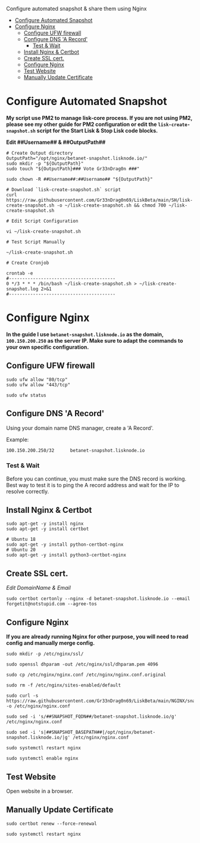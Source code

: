 Configure automated snapshot & share them using Nginx

- [Configure Automated Snapshot](#configure-automated-snapshot)
- [Configure Nginx](#configure-nginx)
  - [Configure UFW firewall](#configure-ufw-firewall)
  - [Configure DNS 'A Record'](#configure-dns-a-record)
    - [Test & Wait](#test--wait)
  - [Install Nginx & Certbot](#install-nginx--certbot)
  - [Create SSL cert.](#create-ssl-cert)
  - [Configure Nginx](#configure-nginx-1)
  - [Test Website](#test-website)
  - [Manually Update Certificate](#manually-update-certificate)

# Configure Automated Snapshot

**My script use PM2 to manage lisk-core process. If you are not using PM2, please see my other guide for PM2 configuration or edit the `lisk-create-snapshot.sh` script for the Start Lisk & Stop Lisk code blocks.**

**Edit ##Username## & ##OutputPath##**

```shell
# Create Output directory
OutputPath="/opt/nginx/betanet-snapshot.lisknode.io/"
sudo mkdir -p "${OutputPath}"
sudo touch "${OutputPath}### Vote Gr33nDrag0n ###"

sudo chown -R ##Username##:##Username## "${OutputPath}"

# Download `lisk-create-snapshot.sh` script
curl https://raw.githubusercontent.com/Gr33nDrag0n69/LiskBeta/main/SH/lisk-create-snapshot.sh -o ~/lisk-create-snapshot.sh && chmod 700 ~/lisk-create-snapshot.sh

# Edit Script Configuration

vi ~/lisk-create-snapshot.sh

# Test Script Manually

~/lisk-create-snapshot.sh

# Create Cronjob

crontab -e
#----------------------------------------
0 */3 * * * /bin/bash ~/lisk-create-snapshot.sh > ~/lisk-create-snapshot.log 2>&1
#----------------------------------------

```

# Configure Nginx


**In the guide I use `betanet-snapshot.lisknode.io` as the domain, `100.150.200.250` as the server IP.
Make sure to adapt the commands to your own specific configuration.**

## Configure UFW firewall

```shell
sudo ufw allow "80/tcp"
sudo ufw allow "443/tcp"

sudo ufw status
```

## Configure DNS 'A Record'

Using your domain name DNS manager, create a 'A Record'.

Example:
```txt
100.150.200.250/32      betanet-snapshot.lisknode.io
```

### Test & Wait

Before you can continue, you must make sure the DNS record is working.
Best way to test it is to ping the A record address and wait for the IP to resolve correctly.

## Install Nginx & Certbot 

```shell
sudo apt-get -y install nginx
sudo apt-get -y install certbot

# Ubuntu 18
sudo apt-get -y install python-certbot-nginx
# Ubuntu 20
sudo apt-get -y install python3-certbot-nginx
```

## Create SSL cert.
*Edit DomainName & Email*

```shell
sudo certbot certonly --nginx -d betanet-snapshot.lisknode.io --email forgetit@notstupid.com --agree-tos
```

## Configure Nginx

**If you are already running Nginx for other purpose, you will need to read config and manually merge config.**

```shell
sudo mkdir -p /etc/nginx/ssl/

sudo openssl dhparam -out /etc/nginx/ssl/dhparam.pem 4096

sudo cp /etc/nginx/nginx.conf /etc/nginx/nginx.conf.original

sudo rm -f /etc/nginx/sites-enabled/default

sudo curl -s https://raw.githubusercontent.com/Gr33nDrag0n69/LiskBeta/main/NGINX/snapshot.template.nginx.conf -o /etc/nginx/nginx.conf

sudo sed -i 's/##SNAPSHOT_FQDN##/betanet-snapshot.lisknode.io/g' /etc/nginx/nginx.conf

sudo sed -i 's|##SNAPSHOT_BASEPATH##|/opt/nginx/betanet-snapshot.lisknode.io/|g' /etc/nginx/nginx.conf

sudo systemctl restart nginx

sudo systemctl enable nginx

```

## Test Website

Open website in a browser.

## Manually Update Certificate

```shell
sudo certbot renew --force-renewal

sudo systemctl restart nginx

```

